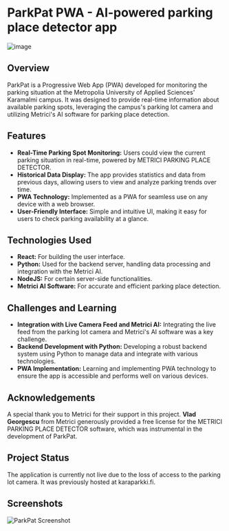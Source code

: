 # ParkPat PWA - AI-powered parking place detector app
![image](https://github.com/vvilho/parkpat-pwa/assets/63448548/0b044a39-2918-415d-8bd8-773248a62357)

## Overview
ParkPat is a Progressive Web App (PWA) developed for monitoring the parking situation at the Metropolia University of Applied Sciences' Karamalmi campus. It was designed to provide real-time information about available parking spots, leveraging the campus's parking lot camera and utilizing Metrici's AI software for parking place detection.

## Features
- **Real-Time Parking Spot Monitoring:** Users could view the current parking situation in real-time, powered by METRICI PARKING PLACE DETECTOR.
- **Historical Data Display:** The app provides statistics and data from previous days, allowing users to view and analyze parking trends over time.
- **PWA Technology:** Implemented as a PWA for seamless use on any device with a web browser.
- **User-Friendly Interface:** Simple and intuitive UI, making it easy for users to check parking availability at a glance.

## Technologies Used
- **React:** For building the user interface.
- **Python:** Used for the backend server, handling data processing and integration with the Metrici AI.
- **NodeJS:** For certain server-side functionalities.
- **Metrici AI Software:** For accurate and efficient parking place detection.

## Challenges and Learning
- **Integration with Live Camera Feed and Metrici AI:** Integrating the live feed from the parking lot camera and Metrici's AI software was a key challenge.
- **Backend Development with Python:** Developing a robust backend system using Python to manage data and integrate with various technologies.
- **PWA Implementation:** Learning and implementing PWA technology to ensure the app is accessible and performs well on various devices.

## Acknowledgements
A special thank you to Metrici for their support in this project. **Vlad Georgescu** from Metrici generously provided a free license for the METRICI PARKING PLACE DETECTOR software, which was instrumental in the development of ParkPat.

## Project Status
The application is currently not live due to the loss of access to the parking lot camera. It was previously hosted at karaparkki.fi.

## Screenshots
![ParkPat Screenshot](https://user-images.githubusercontent.com/63448548/189776851-ec4a00c7-caac-4bee-b098-278eab02281c.png)



